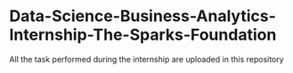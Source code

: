 # Data-Science-Business-Analytics-Internship-The-Sparks-Foundation

All the task performed during the internship are uploaded in this repository
